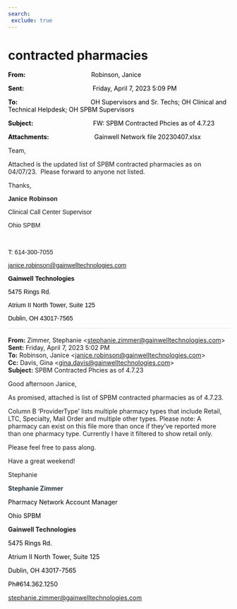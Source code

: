 ```yaml
---
search:
 exclude: true
---
```


# contracted pharmacies

<div class="WordSection1">

**<span style="color:black">From:<span style="mso-tab-count:1">                                            
</span></span>**<span style="color:black">Robinson, Janice</span>

**<span style="color:black">Sent:<span style="mso-tab-count:1">                                              
</span></span>**<span style="color:black">Friday, April 7, 2023 5:09
PM</span>

**<span style="color:black">To:<span style="mso-tab-count:1">                                                 
</span></span>**<span style="color:black">OH Supervisors and Sr. Techs;
OH Clinical and Technical Helpdesk; OH SPBM Supervisors</span>

**<span style="color:black">Subject:<span style="mso-tab-count:1">                                        
</span></span>**<span style="color:black">FW: SPBM Contracted Phcies as
of 4.7.23</span>

**<span style="color:black">Attachments:<span style="mso-tab-count:1">                              
</span></span>**<span style="color:black">Gainwell Network file
20230407.xlsx</span>

Team,

Attached is the updated list of SPBM contracted pharmacies as on
04/07/23.  Please forward to anyone not listed.

Thanks,

**<span lang="FR" style="font-family:&quot;Arial&quot;,sans-serif;
mso-ansi-language:FR">Janice
Robinson</span>**<span lang="FR" style="font-family:
&quot;Arial&quot;,sans-serif;mso-ansi-language:FR"></span>

<span lang="FR" style="font-family:&quot;Arial&quot;,sans-serif;
mso-ansi-language:FR">Clinical Call Center Supervisor</span>

<span lang="FR" style="font-family:&quot;Arial&quot;,sans-serif;
mso-ansi-language:FR">Ohio SPBM</span>

<span lang="FR" style="font-family:&quot;Arial&quot;,sans-serif;
mso-ansi-language:FR"></span>

 

<span lang="FR" style="font-family:&quot;Arial&quot;,sans-serif;
mso-ansi-language:FR">T: 614-300-7055</span>

<span lang="FR" style="font-family:&quot;Arial&quot;,sans-serif;
mso-ansi-language:FR"><janice.robinson@gainwelltechnologies.com></span>

<span class="image"></span><span lang="FR" style="font-family:&quot;Arial&quot;,sans-serif;mso-ansi-language:FR"></span>

**<span style="font-family:&quot;Arial&quot;,sans-serif;color:black">Gainwell
Technologies </span>**

<span style="font-family:&quot;Arial&quot;,sans-serif;color:black">5475
Rings Rd.</span>

<span style="font-family:&quot;Arial&quot;,sans-serif;color:black">Atrium
II North Tower, Suite 125</span>

<span style="font-family:&quot;Arial&quot;,sans-serif;color:black">Dublin,
OH 43017-7565</span>

<div>

<div style="border:none;border-top:solid #E1E1E1 1.0pt;padding:3.0pt 0in 0in 0in">

**From:** Zimmer, Stephanie
\<<stephanie.zimmer@gainwelltechnologies.com>\>  
**Sent:** Friday, April 7, 2023 5:02 PM  
**To:** Robinson, Janice
\<<janice.robinson@gainwelltechnologies.com>\>  
**Cc:** Davis, Gina \<<gina.davis@gainwelltechnologies.com>\>  
**Subject:** SPBM Contracted Phcies as of 4.7.23

</div>

</div>

Good afternoon Janice,

As promised, attached is list of SPBM contracted pharmacies as of
4.7.23.

Column B ‘ProviderType’ lists multiple pharmacy types that include
Retail, LTC, Specialty, Mail Order and multiple other types. Please
note: A pharmacy can exist on this file more than once if they’ve
reported more than one pharmacy type. Currently I have it filtered to
show retail only. 

Please feel free to pass along.

Have a great weekend\!

Stephanie

**<span style="color:#2B3A44">Stephanie
Zimmer</span>**<span style="color:#2B3A44"></span>

<span style="color:black">Pharmacy Network Account Manager</span>

<span style="color:black">Ohio SPBM</span>

<span style="color:black"></span>

**Gainwell Technologies**

<span style="color:black">5475 Rings Rd.</span>

<span style="color:black">Atrium II North Tower, Suite 125</span>

<span style="color:black">Dublin, OH 43017-7565</span>

<span style="color:black">Ph\#614.362.1250</span>

<span style="color:#2B3A44"><stephanie.zimmer@gainwelltechnologies.com></span>

<span style="font-size:9.0pt;
font-family:&quot;Segoe UI&quot;,sans-serif;color:#2B3A44"></span>

<span class="image"></span><span style="font-size:9.0pt;font-family:&quot;Segoe UI&quot;,sans-serif;color:#2B3A44"></span>

 <span style="font-size:9.0pt;font-family:&quot;Segoe UI&quot;,sans-serif;color:#2B3A44"></span>

</div>

